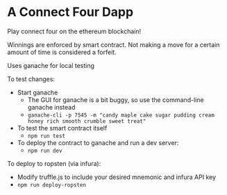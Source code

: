 A Connect Four Dapp
=

Play connect four on the ethereum blockchain!

Winnings are enforced by smart contract. Not making a move for a certain amount of time is considered a forfeit.

Uses ganache for local testing

To test changes:
 - Start ganache
   - The GUI for ganache is a bit buggy, so use the command-line ganache instead
   - `ganache-cli -p 7545 -m "candy maple cake sugar pudding cream honey rich smooth crumble sweet treat"`
 - To test the smart contract itself
   - `npm run test`
 - To deploy the contract to ganache and run a dev server:
   - `npm run dev`

To deploy to ropsten (via infura):
  - Modify truffle.js to include your desired mnemonic and infura API key
  - `npm run deploy-ropsten`

